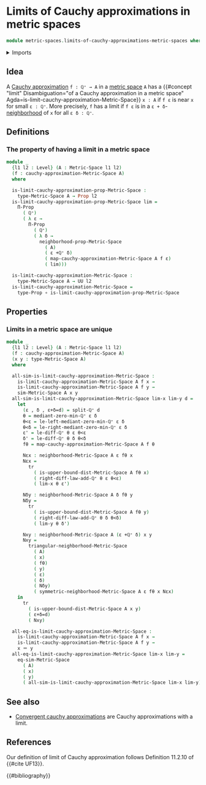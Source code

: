 # Limits of Cauchy approximations in metric spaces

```agda
module metric-spaces.limits-of-cauchy-approximations-metric-spaces where
```

<details><summary>Imports</summary>

```agda
open import elementary-number-theory.positive-rational-numbers

open import foundation.dependent-pair-types
open import foundation.function-types
open import foundation.identity-types
open import foundation.propositions
open import foundation.subtypes
open import foundation.transport-along-identifications
open import foundation.universe-levels

open import metric-spaces.cauchy-approximations-metric-spaces
open import metric-spaces.metric-spaces
```

</details>

## Idea

A [Cauchy approximation](metric-spaces.cauchy-approximations-metric-spaces.md)
`f : ℚ⁺ → A` in a [metric space](metric-spaces.metric-spaces.md) `A` has a
{{#concept "limit" Disambiguation="of a Cauchy approximation in a metric space" Agda=is-limit-cauchy-approximation-Metric-Space}}
`x : A` if `f ε` is near `x` for small `ε : ℚ⁺`. More precisely, `f` has a limit if `f ε` is in
a `ε + δ`-[neighborhood](metric-spaces.rational-neighborhoods.md) of `x` for all
`ε δ : ℚ⁺`.

## Definitions

### The property of having a limit in a metric space

```agda
module _
  {l1 l2 : Level} (A : Metric-Space l1 l2)
  (f : cauchy-approximation-Metric-Space A)
  where

  is-limit-cauchy-approximation-prop-Metric-Space :
    type-Metric-Space A → Prop l2
  is-limit-cauchy-approximation-prop-Metric-Space lim =
    Π-Prop
      ( ℚ⁺)
      ( λ ε →
        Π-Prop
          ( ℚ⁺)
          ( λ δ →
            neighborhood-prop-Metric-Space
              ( A)
              ( ε +ℚ⁺ δ)
              ( map-cauchy-approximation-Metric-Space A f ε)
              ( lim)))

  is-limit-cauchy-approximation-Metric-Space :
    type-Metric-Space A → UU l2
  is-limit-cauchy-approximation-Metric-Space =
    type-Prop ∘ is-limit-cauchy-approximation-prop-Metric-Space
```

## Properties

### Limits in a metric space are unique

```agda
module _
  {l1 l2 : Level} (A : Metric-Space l1 l2)
  (f : cauchy-approximation-Metric-Space A)
  (x y : type-Metric-Space A)
  where

  all-sim-is-limit-cauchy-approximation-Metric-Space :
    is-limit-cauchy-approximation-Metric-Space A f x →
    is-limit-cauchy-approximation-Metric-Space A f y →
    sim-Metric-Space A x y
  all-sim-is-limit-cauchy-approximation-Metric-Space lim-x lim-y d =
    let
      (ε , δ , ε+δ=d) = split-ℚ⁺ d
      θ = mediant-zero-min-ℚ⁺ ε δ
      θ<ε = le-left-mediant-zero-min-ℚ⁺ ε δ
      θ<δ = le-right-mediant-zero-min-ℚ⁺ ε δ
      ε' = le-diff-ℚ⁺ θ ε θ<ε
      δ' = le-diff-ℚ⁺ θ δ θ<δ
      fθ = map-cauchy-approximation-Metric-Space A f θ

      Nεx : neighborhood-Metric-Space A ε fθ x
      Nεx =
        tr
          ( is-upper-bound-dist-Metric-Space A fθ x)
          ( right-diff-law-add-ℚ⁺ θ ε θ<ε)
          ( lim-x θ ε')

      Nδy : neighborhood-Metric-Space A δ fθ y
      Nδy =
        tr
          ( is-upper-bound-dist-Metric-Space A fθ y)
          ( right-diff-law-add-ℚ⁺ θ δ θ<δ)
          ( lim-y θ δ')

      Nxy : neighborhood-Metric-Space A (ε +ℚ⁺ δ) x y
      Nxy =
        triangular-neighborhood-Metric-Space
          ( A)
          ( x)
          ( fθ)
          ( y)
          ( ε)
          ( δ)
          ( Nδy)
          ( symmetric-neighborhood-Metric-Space A ε fθ x Nεx)
    in
      tr
        ( is-upper-bound-dist-Metric-Space A x y)
        ( ε+δ=d)
        ( Nxy)

  all-eq-is-limit-cauchy-approximation-Metric-Space :
    is-limit-cauchy-approximation-Metric-Space A f x →
    is-limit-cauchy-approximation-Metric-Space A f y →
    x ＝ y
  all-eq-is-limit-cauchy-approximation-Metric-Space lim-x lim-y =
    eq-sim-Metric-Space
      ( A)
      ( x)
      ( y)
      ( all-sim-is-limit-cauchy-approximation-Metric-Space lim-x lim-y)
```

## See also

- [Convergent cauchy approximations](metric-spaces.convergent-cauchy-approximations-metric-spaces.md) are Cauchy approximations with a limit.

## References

Our definition of limit of Cauchy approximation follows Definition 11.2.10 of
{{#cite UF13}}.

{{#bibliography}}

